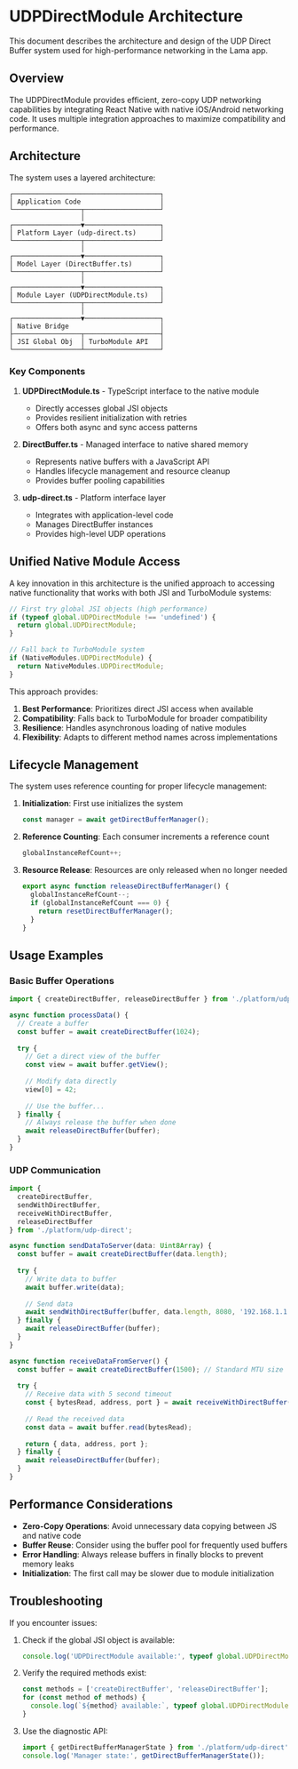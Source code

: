 # UDPDirectModule Architecture

This document describes the architecture and design of the UDP Direct Buffer system used for high-performance networking in the Lama app.

## Overview

The UDPDirectModule provides efficient, zero-copy UDP networking capabilities by integrating React Native with native iOS/Android networking code. It uses multiple integration approaches to maximize compatibility and performance.

## Architecture

The system uses a layered architecture:

```
┌─────────────────────────────────────┐
│ Application Code                    │
└─────────────────┬───────────────────┘
                  │
┌─────────────────▼───────────────────┐
│ Platform Layer (udp-direct.ts)      │
└─────────────────┬───────────────────┘
                  │
┌─────────────────▼───────────────────┐
│ Model Layer (DirectBuffer.ts)       │
└─────────────────┬───────────────────┘
                  │
┌─────────────────▼───────────────────┐
│ Module Layer (UDPDirectModule.ts)   │
└─────────────────┬───────────────────┘
                  │
┌─────────────────▼───────────────────┐
│ Native Bridge                       │
├─────────────────┬───────────────────┤
│ JSI Global Obj  │ TurboModule API   │
└─────────────────┴───────────────────┘
```

### Key Components

1. **UDPDirectModule.ts** - TypeScript interface to the native module
   - Directly accesses global JSI objects
   - Provides resilient initialization with retries
   - Offers both async and sync access patterns

2. **DirectBuffer.ts** - Managed interface to native shared memory
   - Represents native buffers with a JavaScript API
   - Handles lifecycle management and resource cleanup
   - Provides buffer pooling capabilities

3. **udp-direct.ts** - Platform interface layer
   - Integrates with application-level code
   - Manages DirectBuffer instances
   - Provides high-level UDP operations

## Unified Native Module Access

A key innovation in this architecture is the unified approach to accessing native functionality that works with both JSI and TurboModule systems:

```typescript
// First try global JSI objects (high performance)
if (typeof global.UDPDirectModule !== 'undefined') {
  return global.UDPDirectModule;
}

// Fall back to TurboModule system
if (NativeModules.UDPDirectModule) {
  return NativeModules.UDPDirectModule;
}
```

This approach provides:

1. **Best Performance**: Prioritizes direct JSI access when available
2. **Compatibility**: Falls back to TurboModule for broader compatibility
3. **Resilience**: Handles asynchronous loading of native modules
4. **Flexibility**: Adapts to different method names across implementations

## Lifecycle Management

The system uses reference counting for proper lifecycle management:

1. **Initialization**: First use initializes the system
   ```typescript
   const manager = await getDirectBufferManager();
   ```

2. **Reference Counting**: Each consumer increments a reference count
   ```typescript
   globalInstanceRefCount++;
   ```

3. **Resource Release**: Resources are only released when no longer needed
   ```typescript
   export async function releaseDirectBufferManager() {
     globalInstanceRefCount--;
     if (globalInstanceRefCount === 0) {
       return resetDirectBufferManager();
     }
   }
   ```

## Usage Examples

### Basic Buffer Operations

```typescript
import { createDirectBuffer, releaseDirectBuffer } from './platform/udp-direct';

async function processData() {
  // Create a buffer
  const buffer = await createDirectBuffer(1024);
  
  try {
    // Get a direct view of the buffer
    const view = await buffer.getView();
    
    // Modify data directly
    view[0] = 42;
    
    // Use the buffer...
  } finally {
    // Always release the buffer when done
    await releaseDirectBuffer(buffer);
  }
}
```

### UDP Communication

```typescript
import { 
  createDirectBuffer, 
  sendWithDirectBuffer, 
  receiveWithDirectBuffer,
  releaseDirectBuffer 
} from './platform/udp-direct';

async function sendDataToServer(data: Uint8Array) {
  const buffer = await createDirectBuffer(data.length);
  
  try {
    // Write data to buffer
    await buffer.write(data);
    
    // Send data
    await sendWithDirectBuffer(buffer, data.length, 8080, '192.168.1.1');
  } finally {
    await releaseDirectBuffer(buffer);
  }
}

async function receiveDataFromServer() {
  const buffer = await createDirectBuffer(1500); // Standard MTU size
  
  try {
    // Receive data with 5 second timeout
    const { bytesRead, address, port } = await receiveWithDirectBuffer(buffer, 5000);
    
    // Read the received data
    const data = await buffer.read(bytesRead);
    
    return { data, address, port };
  } finally {
    await releaseDirectBuffer(buffer);
  }
}
```

## Performance Considerations

- **Zero-Copy Operations**: Avoid unnecessary data copying between JS and native code
- **Buffer Reuse**: Consider using the buffer pool for frequently used buffers
- **Error Handling**: Always release buffers in finally blocks to prevent memory leaks
- **Initialization**: The first call may be slower due to module initialization

## Troubleshooting

If you encounter issues:

1. Check if the global JSI object is available:
   ```typescript
   console.log('UDPDirectModule available:', typeof global.UDPDirectModule !== 'undefined');
   ```

2. Verify the required methods exist:
   ```typescript
   const methods = ['createDirectBuffer', 'releaseDirectBuffer'];
   for (const method of methods) {
     console.log(`${method} available:`, typeof global.UDPDirectModule?.[method] === 'function');
   }
   ```

3. Use the diagnostic API:
   ```typescript
   import { getDirectBufferManagerState } from './platform/udp-direct';
   console.log('Manager state:', getDirectBufferManagerState());
   ``` 